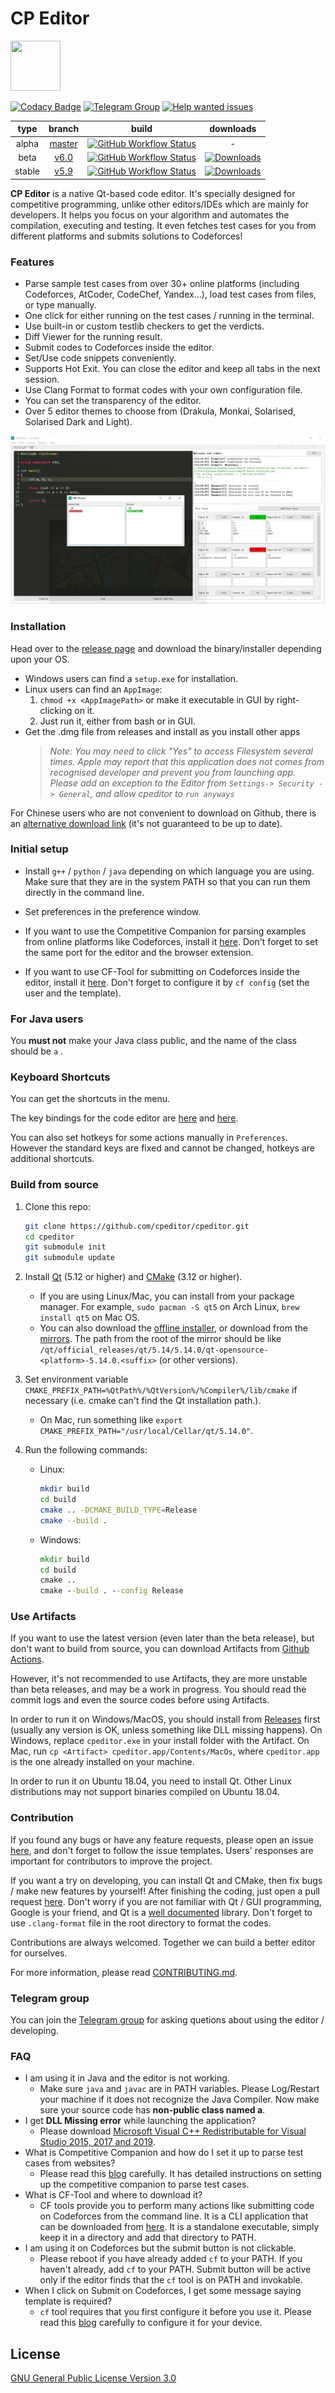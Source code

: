 # CP Editor

<img src=assets/icon.ico height="80" width="80">

[![Codacy Badge](https://api.codacy.com/project/badge/Grade/ce0f297f31f74485b0d340949d08d605)](https://www.codacy.com/gh/cpeditor/cpeditor)
[![Telegram Group](https://img.shields.io/badge/chat-on%20telegram-success)](https://t.me/cpeditor)
[![Help wanted issues](https://img.shields.io/github/issues/cpeditor/cpeditor/help%20wanted)](https://github.com/cpeditor/cpeditor/issues?q=is%3Aissue+is%3Aopen+label%3A%22help+wanted%22)

|  type  |                           branch                           |                                                                                           build                                                                                            |                                                                          downloads                                                                           |
| :----: | :--------------------------------------------------------: | :----------------------------------------------------------------------------------------------------------------------------------------------------------------------------------------: | :----------------------------------------------------------------------------------------------------------------------------------------------------------: |
| alpha  | [master](https://github.com/cpeditor/cpeditor/tree/master) | [![GitHub Workflow Status](https://img.shields.io/github/workflow/status/cpeditor/cpeditor/CI:%20Build%20Test/master)](https://github.com/cpeditor/cpeditor/actions?query=branch%3Amaster) |                                                                              -                                                                               |
|  beta  |   [v6.0](https://github.com/cpeditor/cpeditor/tree/v6.0)   |   [![GitHub Workflow Status](https://img.shields.io/github/workflow/status/cpeditor/cpeditor/CI:%20Build%20Test/v6.0)](https://github.com/cpeditor/cpeditor/actions?query=branch%3Av6.0)   |        [![Downloads](https://img.shields.io/github/downloads/cpeditor/cpeditor/6.0.2/total)](https://github.com/cpeditor/cpeditor/releases/tag/6.0.2)        |
| stable |   [v5.9](https://github.com/cpeditor/cpeditor/tree/v5.9)   |   [![GitHub Workflow Status](https://img.shields.io/github/workflow/status/cpeditor/cpeditor/CI:%20Build%20Test/v5.9)](https://github.com/cpeditor/cpeditor/actions?query=branch%3Av5.9)   | [![Downloads](https://img.shields.io/github/downloads/cpeditor/cpeditor/5.9.7-stable/total)](https://github.com/cpeditor/cpeditor/releases/tag/5.9.7-stable) |

**CP Editor** is a native Qt-based code editor. It's specially designed for competitive programming, unlike other editors/IDEs which are mainly for developers. It helps you focus on your algorithm and automates the compilation, executing and testing. It even fetches test cases for you from different platforms and submits solutions to Codeforces!

### Features

- Parse sample test cases from over 30+ online platforms (including Codeforces, AtCoder, CodeChef, Yandex...), load test cases from files, or type manually.
- One click for either running on the test cases / running in the terminal.
- Use built-in or custom testlib checkers to get the verdicts.
- Diff Viewer for the running result.
- Submit codes to Codeforces inside the editor.
- Set/Use code snippets conveniently.
- Supports Hot Exit. You can close the editor and keep all tabs in the next session.
- Use Clang Format to format codes with your own configuration file.
- You can set the transparency of the editor.
- Over 5 editor themes to choose from (Drakula, Monkai, Solarised, Solarised Dark and Light).

![screenshot](screenshot.png)

### Installation

Head over to the [release page](https://github.com/cpeditor/cpeditor/releases) and download the binary/installer depending upon your OS.
- Windows users can find a `setup.exe` for installation.
- Linux users can find an `AppImage`:
  1. `chmod +x <AppImagePath>` or make it executable in GUI by right-clicking on it.
  2. Just run it, either from bash or in GUI.
- Get the .dmg file from releases and install as you install other apps
  > *Note: You may need to click "Yes" to access Filesystem several times. Apple may report that this application does not comes from recognised developer and prevent you from launching app. Please add an exception to the Editor from `Settings-> Security -> General`, and allow cpeditor to `run anyways`*

For Chinese users who are not convenient to download on Github, there is an [alternative download link](https://pan.wzf2000.top/s/md70l8h0) (it's not guaranteed to be up to date).

### Initial setup

- Install `g++` / `python` / `java` depending on which language you are using. Make sure that they are in the system PATH so that you can run them directly in the command line.

- Set preferences in the preference window.

- If you want to use the Competitive Companion for parsing examples from online platforms like Codeforces, install it [here](https://github.com/jmerle/competitive-companion). Don't forget to set the same port for the editor and the browser extension.

- If you want to use CF-Tool for submitting on Codeforces inside the editor, install it [here](https://github.com/xalanq/cf-tool). Don't forget to configure it by `cf config` (set the user and the template).

### For Java users

You **must not** make your Java class public, and the name of the class should be `a` .

### Keyboard Shortcuts

You can get the shortcuts in the menu.

The key bindings for the code editor are [here](https://doc.qt.io/qt-5.14/qtextedit.html#read-only-key-bindings) and [here](https://doc.qt.io/qt-5.14/qtextedit.html#editing-key-bindings).

You can also set hotkeys for some actions manually in `Preferences`. However the standard keys are fixed and cannot be changed, hotkeys are additional shortcuts.

### Build from source

1. Clone this repo:

	```sh
	git clone https://github.com/cpeditor/cpeditor.git
	cd cpeditor
	git submodule init
	git submodule update
	```

2. Install [Qt](https://www.qt.io/download) (5.12 or higher) and [CMake](https://cmake.org/download/) (3.12 or higher).
   - If you are using Linux/Mac, you can install from your package manager. For example, `sudo pacman -S qt5` on Arch Linux, `brew install qt5` on Mac OS.
   - You can also download the [offline installer](https://www.qt.io/offline-installers), or download from the [mirrors](https://download.qt.io/static/mirrorlist/). The path from the root of the mirror should be like `/qt/official_releases/qt/5.14/5.14.0/qt-opensource-<platform>-5.14.0.<suffix>` (or other versions).

3. Set environment variable `CMAKE_PREFIX_PATH=%QtPath%/%QtVersion%/%Compiler%/lib/cmake` if necessary (i.e. cmake can't find the Qt installation path.).
   - On Mac, run something like `export CMAKE_PREFIX_PATH="/usr/local/Cellar/qt/5.14.0"`.

4. Run the following commands:
	
	- Linux:

		```sh
		mkdir build
		cd build
		cmake .. -DCMAKE_BUILD_TYPE=Release
		cmake --build .
		```

	- Windows:

		```bat
		mkdir build
		cd build
		cmake ..
		cmake --build . --config Release
		```

### Use Artifacts

If you want to use the latest version (even later than the beta release), but don't want to build from source, you can download Artifacts from [Github Actions](https://github.com/cpeditor/cpeditor/actions).

However, it's not recommended to use Artifacts, they are more unstable than beta releases, and may be a work in progress. You should read the commit logs and even the source codes before using Artifacts.

In order to run it on Windows/MacOS, you should install from [Releases](https://github.com/cpeditor/cpeditor/releases) first (usually any version is OK, unless something like DLL missing happens). On Windows, replace `cpeditor.exe` in your install folder with the Artifact. On Mac, run `cp <Artifact> cpeditor.app/Contents/MacOs`, where `cpeditor.app` is the one already installed on your machine.

In order to run it on Ubuntu 18.04, you need to install Qt. Other Linux distributions may not support binaries compiled on Ubuntu 18.04.

### Contribution

If you found any bugs or have any feature requests, please open an issue [here](https://github.com/cpeditor/cpeditor/issues), and don't forget to follow the issue templates. Users' responses are important for contributors to improve the project.

If you want a try on developing, you can install Qt and CMake, then fix bugs / make new features by yourself! After finishing the coding, just open a pull request [here](https://github.com/cpeditor/cpeditor/pulls). Don't worry if you are not familiar with Qt / GUI programming, Google is your friend, and Qt is a [well documented](https://doc.qt.io/) library. Don't forget to use `.clang-format` file in the root directory to format the codes.

Contributions are always welcomed. Together we can build a better editor for ourselves.

For more information, please read [CONTRIBUTING.md](CONTRIBUTING.md).

### Telegram group

You can join the [Telegram group](https://t.me/cpeditor) for asking quetions about using the editor / developing.

### FAQ

- I am using it in Java and the editor is not working.
   - Make sure `java` and `javac` are in PATH variables. Please Log/Restart your machine if it does not recognize the Java Compiler. Now make sure your source code has **non-public class named a**.
- I get **DLL Missing error** while launching the application?
   - Please download  [Microsoft Visual C++ Redistributable for Visual Studio 2015, 2017 and 2019](https://support.microsoft.com/en-us/help/2977003/the-latest-supported-visual-c-downloads).
- What is Competitive Companion and how do I set it up to parse test cases from websites?
   - Please read this [blog](https://codeforces.com/blog/entry/72067) carefully. It has detailed instructions on setting up the competitive companion to parse test cases.
- What is CF-Tool and where to download it?
   - CF tools provide you to perform many actions like submitting code on Codeforces from the command line. It is a CLI application that can be downloaded from [here](https://github.com/xalanq/cf-tool/releases). It is a standalone executable, simply keep it in a directory and add that directory to PATH.
- I am using it on Codeforces but the submit button is not clickable.
   - Please reboot if you have already added `cf` to your PATH. If you haven't already, add `cf` to your PATH. Submit button will be active only if the editor finds that the `cf` tool is on PATH and invokable.
 - When I click on Submit on Codeforces, I get some message saying template is required?
    - `cf` tool requires that you first configure it before you use it. Please read this [blog](https://codeforces.com/blog/entry/72952) carefully to configure it for your device.

License
----

[GNU General Public License Version 3.0](https://github.com/cpeditor/cpeditor/blob/master/LICENSE)
